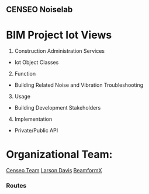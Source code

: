 ## CENSEO Noiselab
# BIM Project Iot Views
1. Construction Administration Services
- Iot Object Classes 
2. Function
- Building Related Noise and Vibration Troubleshooting
3. Usage
- Building Development Stakeholders

4. Implementation
- Private/Public API 

# Organizational Team:

[Censeo Team](https://www.censeo.design)
[Larson Davis](http://www.larsondavis.com/Products/NoiseMonitoringSystems)
[BeamformX](https://www.optinav.com/beamformx-aeroacoustic-detector)

### Routes

